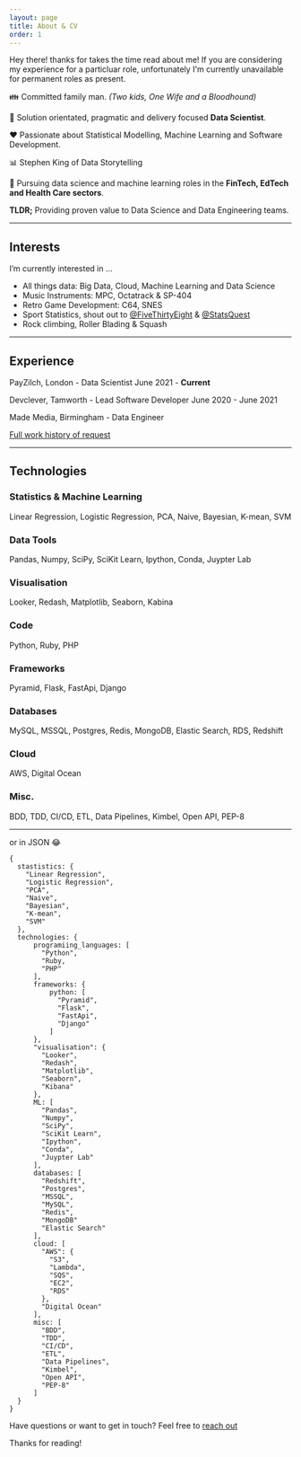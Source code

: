 ```yaml
---
layout: page
title: About & CV
order: 1 
---
```


<p class="message">
  Hey there! thanks for takes the time read about me! If you are considering my experience
  for a particluar role, unfortunately I'm currently unavailable for permanent roles as present.
</p>

👪 Committed family man. *(Two kids, One Wife and a Bloodhound)*

🔧 Solution orientated, pragmatic and delivery focused **Data Scientist**. 

❤️ Passionate about Statistical Modelling, Machine Learning and Software Development. 

📊 Stephen King of Data Storytelling

🧮 Pursuing data science and machine learning roles in the **FinTech, EdTech and Health Care sectors**. 

**TLDR;** Providing proven value to Data Science and Data Engineering teams. 

---

## Interests

I’m currently interested in ...

  - All things data: Big Data, Cloud, Machine Learning and Data Science
  - Music Instruments: MPC, Octatrack & SP-404
  - Retro Game Development: C64, SNES 
  - Sport Statistics, shout out to [@FiveThirtyEight](https://twitter.com/FiveThirtyEight) & [@StatsQuest](https://twitter.com/hashtag/statsquest)
  - Rock climbing, Roller Blading & Squash 
  
  
---

## Experience

PayZilch, London - Data Scientist June 2021 - **Current**

Devclever, Tamworth - Lead Software Developer June 2020 - June 2021 

Made Media, Birmingham - Data Engineer 

[Full work history of request](contact) 


---

## Technologies

### Statistics & Machine Learning
Linear Regression, Logistic Regression, PCA, Naive, Bayesian, K-mean, SVM

### Data Tools
Pandas, Numpy, SciPy, SciKit Learn, Ipython, Conda, Juypter Lab 

### Visualisation 
Looker, Redash, Matplotlib, Seaborn, Kabina 

### Code 
Python, Ruby, PHP

### Frameworks 
Pyramid, Flask, FastApi,  Django

### Databases 
MySQL, MSSQL, Postgres, Redis, MongoDB, Elastic Search, RDS, Redshift 

### Cloud 
AWS, Digital Ocean 

### Misc. 
BDD, TDD, CI/CD, ETL, Data Pipelines, Kimbel, Open API, PEP-8 

---

or in JSON 😂

```
{
  stastistics: {
    "Linear Regression", 
    "Logistic Regression", 
    "PCA", 
    "Naive",
    "Bayesian",
    "K-mean",
    "SVM"
  },
  technologies: {
      programiing_languages: [
        "Python", 
        "Ruby, 
        "PHP"
      ],
      frameworks: {
          python: [
            "Pyramid", 
            "Flask",
            "FastApi", 
            "Django"
          ]
      },
      "visualisation": {
        "Looker", 
        "Redash",
        "Matplotlib",
        "Seaborn", 
        "Kibana" 
      }, 
      ML: [
        "Pandas", 
        "Numpy", 
        "SciPy", 
        "SciKit Learn", 
        "Ipython", 
        "Conda", 
        "Juypter Lab" 
      ],
      databases: [
        "Redshift", 
        "Postgres", 
        "MSSQL", 
        "MySQL", 
        "Redis", 
        "MongoDB"
        "Elastic Search" 
      ],
      cloud: [
        "AWS": {
          "S3",
          "Lambda",
          "SQS",
          "EC2",
          "RDS"
        },
        "Digital Ocean" 
      ],
      misc: [
        "BDD", 
        "TDD", 
        "CI/CD", 
        "ETL", 
        "Data Pipelines", 
        "Kimbel", 
        "Open API", 
        "PEP-8" 
      ]
  }
}
```

Have questions or want to get in touch? Feel free to [reach out](contact.html) 



Thanks for reading!
